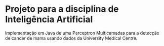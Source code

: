 # Projeto para a disciplina de Inteligência Artificial

Implementação em Java de uma Perceptron Multicamadas para a detecção de cancer de mama usando dados da University Medical Centre.
